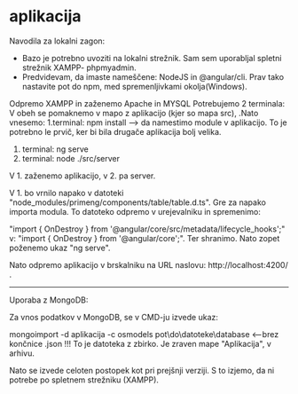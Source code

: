 # aplikacija



Navodila za lokalni zagon:
- Bazo je potrebno uvoziti na lokalni strežnik. Sam sem uporabljal spletni strežnik XAMPP- phpmyadmin.
- Predvidevam, da imaste nameščene: NodeJS in @angular/cli. Prav tako nastavite pot do npm, med spremenljivkami okolja(Windows).

Odpremo XAMPP in zaženemo Apache in MYSQL
Potrebujemo 2 terminala:
V obeh se pomaknemo v mapo z aplikacijo (kjer so mapa src), .Nato vnesemo:
1.terminal: npm install --> da namestimo module v aplikacijo. To je potrebno le prvič, ker bi bila drugače aplikacija bolj velika.
1. terminal: ng serve
2. terminal: node ./src/server

V 1. zaženemo aplikacijo, v 2. pa server.

V 1. bo vrnilo napako v datoteki "node_modules/primeng/components/table/table.d.ts". Gre za napako importa modula. To datoteko odpremo v urejevalniku in spremenimo: 

"import { OnDestroy } from '@angular/core/src/metadata/lifecycle_hooks';" v: "import { OnDestroy } from '@angular/core';". Ter shranimo.
Nato zopet poženemo ukaz "ng serve".

Nato odpremo aplikacijo v brskalniku na URL naslovu: http://localhost:4200/ .

-------------------------------------------------------------------------------------------------------------------------------------------

Uporaba z MongoDB:


Za vnos podatkov v MongoDB, se v CMD-ju izvede ukaz:

mongoimport -d aplikacija -c osmodels pot\do\datoteke\database    <--brez končnice .json !!! To je datoteka z zbirko. Je zraven mape "Aplikacija", v arhivu.


Nato se izvede celoten postopek kot pri prejšnji verziji. S to izjemo, da ni potrebe po spletnem strežniku (XAMPP).
